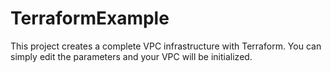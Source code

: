 # TerraformExample

This project creates a complete VPC infrastructure with Terraform. You can simply edit the parameters and your VPC will be initialized.
